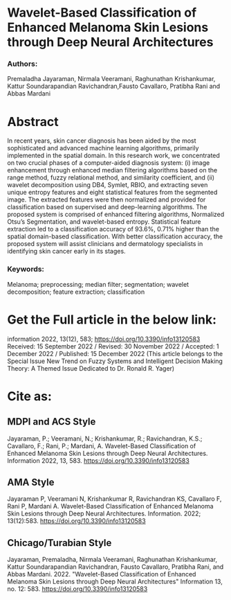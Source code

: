 # Wavelet-Based Classification of Enhanced Melanoma Skin Lesions through Deep Neural Architectures

### Authors:
Premaladha Jayaraman, Nirmala Veeramani, Raghunathan Krishankumar, Kattur Soundarapandian Ravichandran,Fausto Cavallaro, Pratibha Rani and Abbas Mardani

# **Abstract**
  In recent years, skin cancer diagnosis has been aided by the most sophisticated and advanced machine learning algorithms, primarily implemented in the spatial domain. In this research work, we concentrated on two crucial phases of a computer-aided diagnosis system: (i) image enhancement through enhanced median filtering algorithms based on the range method, fuzzy relational method, and similarity coefficient, and (ii) wavelet decomposition using DB4, Symlet, RBIO, and extracting seven unique entropy features and eight statistical features from the segmented image. The extracted features were then normalized and provided for classification based on supervised and deep-learning algorithms. The proposed system is comprised of enhanced filtering algorithms, Normalized Otsu’s Segmentation, and wavelet-based entropy. Statistical feature extraction led to a classification accuracy of 93.6%, 0.71% higher than the spatial domain-based classification. With better classification accuracy, the proposed system will assist clinicians and dermatology specialists in identifying skin cancer early in its stages.
### Keywords: 
Melanoma; preprocessing; median filter; segmentation; wavelet decomposition; feature extraction; classification


# Get the Full article in the below link:
information 2022, 13(12), 583; https://doi.org/10.3390/info13120583
Received: 15 September 2022 / Revised: 30 November 2022 / Accepted: 1 December 2022 / Published: 15 December 2022
(This article belongs to the Special Issue New Trend on Fuzzy Systems and Intelligent Decision Making Theory: A Themed Issue Dedicated to Dr. Ronald R. Yager)

# Cite as:
## MDPI and ACS Style

Jayaraman, P.; Veeramani, N.; Krishankumar, R.; Ravichandran, K.S.; Cavallaro, F.; Rani, P.; Mardani, A. Wavelet-Based Classification of Enhanced Melanoma Skin Lesions through Deep Neural Architectures. Information 2022, 13, 583. https://doi.org/10.3390/info13120583

## AMA Style

Jayaraman P, Veeramani N, Krishankumar R, Ravichandran KS, Cavallaro F, Rani P, Mardani A. Wavelet-Based Classification of Enhanced Melanoma Skin Lesions through Deep Neural Architectures. Information. 2022; 13(12):583. https://doi.org/10.3390/info13120583

## Chicago/Turabian Style

Jayaraman, Premaladha, Nirmala Veeramani, Raghunathan Krishankumar, Kattur Soundarapandian Ravichandran, Fausto Cavallaro, Pratibha Rani, and Abbas Mardani. 2022. "Wavelet-Based Classification of Enhanced Melanoma Skin Lesions through Deep Neural Architectures" Information 13, no. 12: 583. https://doi.org/10.3390/info13120583
